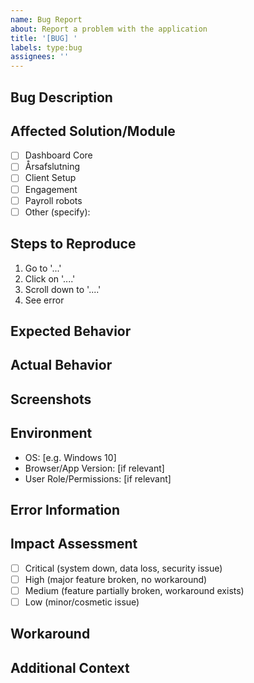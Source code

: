 ```yaml
---
name: Bug Report
about: Report a problem with the application
title: '[BUG] '
labels: type:bug
assignees: ''
---
```


## Bug Description
<!-- A clear and concise description of what the bug is -->

## Affected Solution/Module
<!-- Which solution is affected by this bug? -->
- [ ] Dashboard Core
- [ ] Årsafslutning
- [ ] Client Setup
- [ ] Engagement
- [ ] Payroll robots
- [ ] Other (specify): 

## Steps to Reproduce
<!-- Detailed steps to reproduce the behavior -->
1. Go to '...'
2. Click on '....'
3. Scroll down to '....'
4. See error

## Expected Behavior
<!-- A clear description of what you expected to happen -->

## Actual Behavior
<!-- What actually happens -->

## Screenshots
<!-- If applicable, add screenshots to help explain your problem -->

## Environment
<!-- Please complete the following information -->
- OS: [e.g. Windows 10]
- Browser/App Version: [if relevant]
- User Role/Permissions: [if relevant]

## Error Information
<!-- If an error message/code was displayed, include it here -->

## Impact Assessment
<!-- How severely does this impact users? -->
- [ ] Critical (system down, data loss, security issue)
- [ ] High (major feature broken, no workaround)
- [ ] Medium (feature partially broken, workaround exists)
- [ ] Low (minor/cosmetic issue)

## Workaround
<!-- Is there any way to work around this issue temporarily? -->

## Additional Context
<!-- Add any other context about the problem here -->
